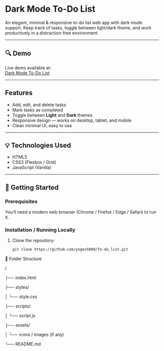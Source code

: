 # Dark Mode To-Do List

An elegant, minimal & responsive to-do list web app with dark mode support. Keep track of tasks, toggle between light/dark theme, and work productively in a distraction-free environment.

---

## 🔍 Demo

Live demo available at:  
[Dark Mode To-Do List](https://yogesh880.github.io/To-do_list/)  

---

## Features

- Add, edit, and delete tasks  
- Mark tasks as completed  
- Toggle between **Light** and **Dark** themes  
- Responsive design — works on desktop, tablet, and mobile  
- Clean minimal UI, easy to use

---

## 💡 Technologies Used

- HTML5  
- CSS3 (Flexbox / Grid)  
- JavaScript (Vanilla)  

---

## 🚀 Getting Started

### Prerequisites

You’ll need a modern web browser (Chrome / Firefox / Edge / Safari) to run it.

### Installation / Running Locally

1. Clone the repository:

   ```bash
   git clone https://github.com/yogesh880/To-do_list.git


 📄 Folder Structure

/

├── index.html

├── styles/

│   └── style.css

├── scripts/

│   └── script.js

├── assets/

│   └── icons / images (if any)

└── README.md

